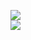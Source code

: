 [![](https://img.shields.io/badge/Made%20With-Github%20Spray-lightgrey.svg?style=for-the-badge&logo=github)](https://github.com/Annihil/github-spray#3432)  
[![](https://i.imgur.com/2DrTn0Z.gif)](https://github.com/Annihil/github-spray)